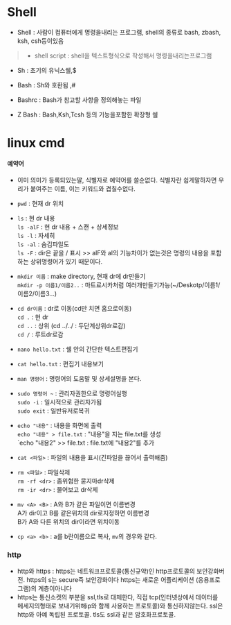 # Shell

* Shell : 사람이 컴퓨터에게 명령을내리는 프로그램, shell의 종류로 bash, zbash, ksh, csh등이있음  
> * shell script : shell을 텍스트형식으로 작성해서 명령을내리는프로그램  

* Sh : 초기의 유닉스쉘,$   

* Bash : Sh와 호환됨 ,#  

* Bashrc : Bash가 참고할 사항을 정의해놓는 파일  

* Z Bash : Bash,Ksh,Tcsh 등의 기능을포함한 확장형 쉘  



# linux cmd

#### 예약어
* 이미 의미가 등록되있는말, 식별자로 예약어를 쓸순없다. 식별자란 쉽게말하자면 우리가 붙여주는 이름, 이는 키워드와 겹칠수없다.  

* `pwd` : 현재 dr 위치  

* `ls` : 현 dr 내용  
  `ls -alF` : 현 dr 내용 + 스캔 + 상세정보  
  `ls -l` : 자세히  
  `ls -al` : 숨김파일도  
  `ls -F` : dir은 끝을 / 표시  \>> alF와 al의 기능차이가 없는것은 명령의 내용을 포함하는 상위명령어가 있기 때문이다.    

* `mkdir 이름` : make directory, 현재 dr에 dr만들기  
  `mkdir -p 이름1/이름2..` : 마트료시카처럼 여러개만들기가능(~/Deskotp/이름1/이름2/이름3...)  

* `cd dr이름` : dr로 이동(cd만 치면 홈으로이동)  
  `cd .` : 현 dr  
  `cd ..` : 상위 (cd ../../ : 두단계상위dr로감)  
  `cd /` : 루트dr로감  

* `nano hello.txt` : 쉘 안의 간단한 텍스트편집기  
  
* `cat hello.txt` : 편집기 내용보기  

* `man 명령어` : 명령어의 도움말 및 상세설명을 본다.  

* `sudo 명령어 ~` : 관리자권한으로 명령어실행  
  `sudo -i` : 일시적으로 관리자가됨  
  `sudo exit` : 일반유저로복귀  

* `echo "내용"` : 내용을 화면에 출력  
  `echo "내용" > file.txt` : "내용"을 지는 file.txt를 생성  
  `echo "내용2" >> file.txt : file.txt에 "내용2"를 추가

* `cat <파일>` : 파일의 내용을 표시(긴파일을 끊어서 출력해줌)  

* `rm <파일>` : 파일삭제  
  `rm -rf <dr>` : 좀위험한 묻지마dr삭제   
  `rm -ir <dr>` : 물어보고 dr삭제   

* `mv <A> <B>` : A와 B가 같은 파일이면 이름변경  
                 A가 dir이고 B를 같은위치의 dir로지정하면 이름변경  
                 B가 A와 다른 위치의 dir이라면 위치이동  
                 
* `cp <a> <b>` : a를 b란이름으로 복사, `mv`의 경우와 같다.

### http

* http와 https : https는 네트워크프로토콜(통신규약)인 http프로토콜의 보안강화버전. https의 s는 secure즉 보안강화이다 https는 새로운 어플리케이션 (응용프로그램)의 계층이아니다
* https는 통신소켓의 부분을 ssl,tls로 대체한다, 직접 tcp(인터넷상에서 데이터를 메세지의형태로 보내기위해ip와 함께 사용하는 프로토콜)와 통신하지않는다. ssl은 http와 아예 독립된 프로토콜. tls도 ssl과 같은 암호화프로토콜. 

